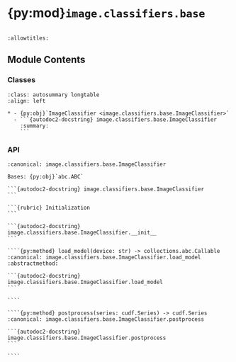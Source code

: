 # {py:mod}`image.classifiers.base`

```{py:module} image.classifiers.base
```

```{autodoc2-docstring} image.classifiers.base
:allowtitles:
```

## Module Contents

### Classes

````{list-table}
:class: autosummary longtable
:align: left

* - {py:obj}`ImageClassifier <image.classifiers.base.ImageClassifier>`
  - ```{autodoc2-docstring} image.classifiers.base.ImageClassifier
    :summary:
    ```
````

### API

`````{py:class} ImageClassifier(model_name: str, embedding_column: str, pred_column: str, pred_type: str | type, batch_size: int, embedding_size: int)
:canonical: image.classifiers.base.ImageClassifier

Bases: {py:obj}`abc.ABC`

```{autodoc2-docstring} image.classifiers.base.ImageClassifier
```

```{rubric} Initialization
```

```{autodoc2-docstring} image.classifiers.base.ImageClassifier.__init__
```

````{py:method} load_model(device: str) -> collections.abc.Callable
:canonical: image.classifiers.base.ImageClassifier.load_model
:abstractmethod:

```{autodoc2-docstring} image.classifiers.base.ImageClassifier.load_model
```

````

````{py:method} postprocess(series: cudf.Series) -> cudf.Series
:canonical: image.classifiers.base.ImageClassifier.postprocess

```{autodoc2-docstring} image.classifiers.base.ImageClassifier.postprocess
```

````

`````
